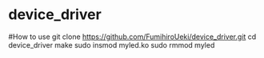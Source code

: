 # device_driver

#How to use
  git clone https://github.com/FumihiroUeki/device_driver.git
  cd device_driver
  make
  sudo insmod myled.ko
  sudo rmmod myled
